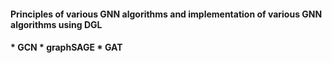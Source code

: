 
<h4 style='font-align:center'>Principles of various GNN algorithms and implementation of various GNN algorithms using DGL<h4>
* GCN
* graphSAGE
* GAT
